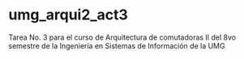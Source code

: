 # umg_arqui2_act3
Tarea No. 3 para el curso de Arquitectura de comutadoras II del 8vo semestre de la Ingeniería en Sistemas de Información de la UMG

